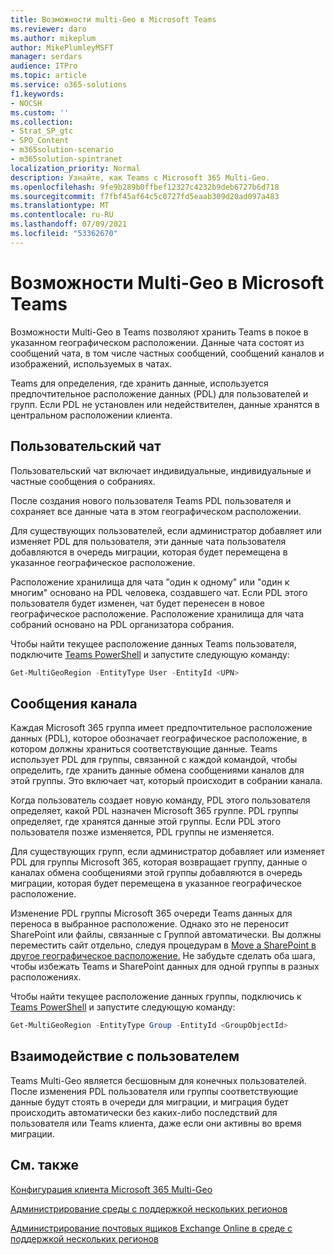```yaml
---
title: Возможности multi-Geo в Microsoft Teams
ms.reviewer: daro
ms.author: mikeplum
author: MikePlumleyMSFT
manager: serdars
audience: ITPro
ms.topic: article
ms.service: o365-solutions
f1.keywords:
- NOCSH
ms.custom: ''
ms.collection:
- Strat_SP_gtc
- SPO_Content
- m365solution-scenario
- m365solution-spintranet
localization_priority: Normal
description: Узнайте, как Teams с Microsoft 365 Multi-Geo.
ms.openlocfilehash: 9fe9b289b0ffbef12327c4232b9deb6727b6d718
ms.sourcegitcommit: f7fbf45af64c5c0727fd5eaab309d20ad097a483
ms.translationtype: MT
ms.contentlocale: ru-RU
ms.lasthandoff: 07/09/2021
ms.locfileid: "53362670"
---
```

# <a name="multi-geo-capabilities-in-microsoft-teams"></a>Возможности Multi-Geo в Microsoft Teams

Возможности Multi-Geo в Teams позволяют хранить Teams в покое в указанном географическом расположении. Данные чата состоят из сообщений чата, в том числе частных сообщений, сообщений каналов и изображений, используемых в чатах.

Teams для определения, где хранить данные, используется предпочтительное расположение данных (PDL) для пользователей и групп. Если PDL не установлен или недействителен, данные хранятся в центральном расположении клиента.

## <a name="user-chat"></a>Пользовательский чат

Пользовательский чат включает индивидуальные, индивидуальные и частные сообщения о собраниях.

После создания нового пользователя Teams PDL пользователя и сохраняет все данные чата в этом географическом расположении.

Для существующих пользователей, если администратор добавляет или изменяет PDL для пользователя, эти данные чата пользователя добавляются в очередь миграции, которая будет перемещена в указанное географическое расположение.

Расположение хранилища для чата "один к одному" или "один к многим" основано на PDL человека, создавшего чат. Если PDL этого пользователя будет изменен, чат будет перенесен в новое географическое расположение. Расположение хранилища для чата собраний основано на PDL организатора собрания.

Чтобы найти текущее расположение данных Teams пользователя, подключите [Teams PowerShell](/powershell/module/teams/connect-microsoftteams) и запустите следующую команду:

```PowerShell
Get-MultiGeoRegion -EntityType User -EntityId <UPN>
```

## <a name="channel-messages"></a>Сообщения канала

Каждая Microsoft 365 группа имеет предпочтительное расположение данных (PDL), которое обозначает географическое расположение, в котором должны храниться соответствующие данные. Teams использует PDL для группы, связанной с каждой командой, чтобы определить, где хранить данные обмена сообщениями каналов для этой группы. Это включает чат, который происходит в собрании канала.

Когда пользователь создает новую команду, PDL этого пользователя определяет, какой PDL назначен Microsoft 365 группе. PDL группы определяет, где хранятся данные этой группы. Если PDL этого пользователя позже изменяется, PDL группы не изменяется.

Для существующих групп, если администратор добавляет или изменяет PDL для группы Microsoft 365, которая возвращает группу, данные о каналах обмена сообщениями этой группы добавляются в очередь миграции, которая будет перемещена в указанное географическое расположение.

Изменение PDL группы Microsoft 365 очереди Teams данных для переноса в выбранное расположение. Однако это не переносит SharePoint или файлы, связанные с Группой автоматически. Вы должны переместить сайт отдельно, следуя процедурам в [Move a SharePoint в другое географическое расположение.](/microsoft-365/enterprise/move-sharepoint-between-geo-locations) Не забудьте сделать оба шага, чтобы избежать Teams и SharePoint данных для одной группы в разных расположениях.

Чтобы найти текущее расположение данных группы, подключись к [Teams PowerShell](/powershell/module/teams/connect-microsoftteams) и запустите следующую команду:

```PowerShell
Get-MultiGeoRegion -EntityType Group -EntityId <GroupObjectId>
```

## <a name="user-experience"></a>Взаимодействие с пользователем

Teams Multi-Geo является бесшовным для конечных пользователей. После изменения PDL пользователя или группы соответствующие данные будут стоять в очереди для миграции, и миграция будет происходить автоматически без каких-либо последствий для пользователя или Teams клиента, даже если они активны во время миграции.

## <a name="see-also"></a>См. также

[Конфигурация клиента Microsoft 365 Multi-Geo](/microsoft-365/enterprise/multi-geo-tenant-configuration)

[Администрирование среды с поддержкой нескольких регионов](administering-a-multi-geo-environment.md)

[Администрирование почтовых ящиков Exchange Online в среде с поддержкой нескольких регионов](administering-exchange-online-multi-geo.md)
